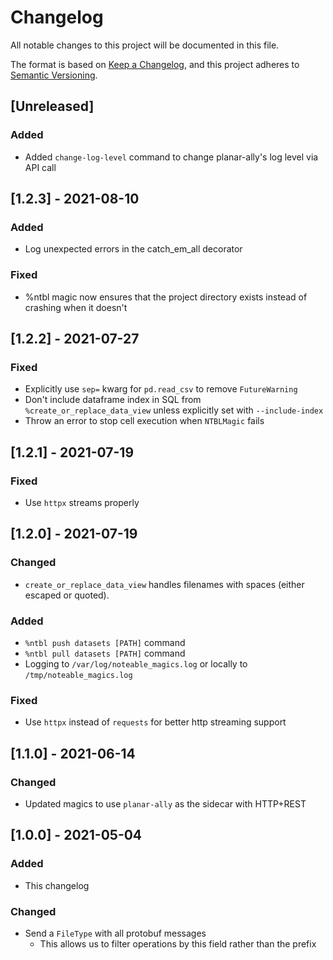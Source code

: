 # Changelog
All notable changes to this project will be documented in this file.

The format is based on [Keep a Changelog](https://keepachangelog.com/en/1.0.0/),
and this project adheres to [Semantic Versioning](https://semver.org/spec/v2.0.0.html).

## [Unreleased]
### Added
- Added `change-log-level` command to change planar-ally's log level via API call

## [1.2.3] - 2021-08-10
### Added
- Log unexpected errors in the catch_em_all decorator

### Fixed
- %ntbl magic now ensures that the project directory exists instead of crashing when it doesn't

## [1.2.2] - 2021-07-27
### Fixed
- Explicitly use `sep=` kwarg for `pd.read_csv` to remove `FutureWarning`
- Don't include dataframe index in SQL from `%create_or_replace_data_view` unless explicitly set with `--include-index`
- Throw an error to stop cell execution when `NTBLMagic` fails

## [1.2.1] - 2021-07-19
### Fixed
- Use `httpx` streams properly

## [1.2.0] - 2021-07-19
### Changed
- `create_or_replace_data_view` handles filenames with spaces (either escaped or
  quoted).

### Added
- `%ntbl push datasets [PATH]` command
- `%ntbl pull datasets [PATH]` command
- Logging to `/var/log/noteable_magics.log` or locally to `/tmp/noteable_magics.log`

### Fixed
- Use `httpx` instead of `requests` for better http streaming support

## [1.1.0] - 2021-06-14
### Changed
- Updated magics to use `planar-ally` as the sidecar with HTTP+REST

## [1.0.0] - 2021-05-04
### Added
- This changelog

### Changed
- Send a `FileType` with all protobuf messages
    - This allows us to filter operations by this field rather than the prefix
